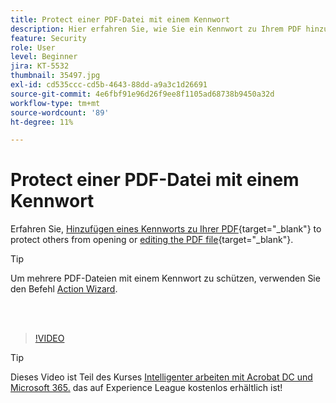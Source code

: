 ```yaml
---
title: Protect einer PDF-Datei mit einem Kennwort
description: Hier erfahren Sie, wie Sie ein Kennwort zu Ihrem PDF hinzufügen, um andere vor dem Öffnen oder Bearbeiten der Datei zu schützen.
feature: Security
role: User
level: Beginner
jira: KT-5532
thumbnail: 35497.jpg
exl-id: cd535ccc-cd5b-4643-88dd-a9a3c1d26691
source-git-commit: 4e6fbf91e96d26f9ee8f1105ad68738b9450a32d
workflow-type: tm+mt
source-wordcount: '89'
ht-degree: 11%

---
```


# Protect einer PDF-Datei mit einem Kennwort

Erfahren Sie, [Hinzufügen eines Kennworts zu Ihrer PDF](https://www.adobe.com/de/acrobat/online/password-protect-pdf.html){target="_blank"} to protect others from opening or [editing the PDF file](https://www.adobe.com/de/acrobat/online/pdf-editor.html){target="_blank"}.

>[!TIP]
>
>Um mehrere PDF-Dateien mit einem Kennwort zu schützen, verwenden Sie den Befehl [Action Wizard](../advanced-tasks/action.md).

<br> 

>[!VIDEO](https://video.tv.adobe.com/v/35497?quality=12&learn=on&hidetitle=true)

>[!TIP]
>
>Dieses Video ist Teil des Kurses [Intelligenter arbeiten mit Acrobat DC und Microsoft 365.](https://experienceleague.adobe.com/?recommended=Acrobat-U-1-2021.microsoft365) das auf Experience League kostenlos erhältlich ist!
